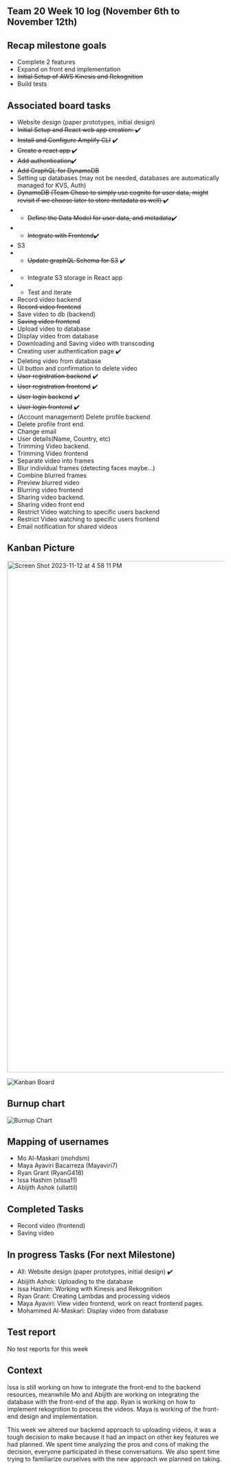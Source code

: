 ## Team 20 Week 10 log (November 6th to November 12th)
## Recap milestone goals
- Complete 2 features 
- Expand on front end implementation
- <s>~~Initial Setup of AWS Kinesis and Rekognition~~</s>
- Build tests

  
## Associated board tasks 
- Website design (paper prototypes, initial design)
- <s>Initial Setup and React web app creation: </s> ✔️
- <s>~~Install and Configure Amplify CLI~~</s> ✔️
- <s>~~Create a react app~~ </s>✔️
- <s>~~Add authentication~~</s>✔️
- <s>~~Add GraphQL for DynamoDB~~</s>
- Setting up databases (may not be needed, databases are automatically managed for KVS, Auth)
- <s>~~DynamoDB~~ (Team Chose to simply use cognito for user data, might revisit if we choose later to store metadata as well) </s> ✔️
- - <s>~~Define the Data Model for user data, and~~ metadata</s>✔️
- - <s>~~Integrate with Frontend~~</s>✔️
- S3
- - <s>~~Update graphQL Schema for S3~~</s> ✔️
- - Integrate S3 storage in React app
- - Test and iterate
- Record video backend
- <s>~~Record video frontend~~</s>
- Save video to db (backend)
- <s>~~Saving video frontend~~</s>
- Upload video to database
- Display video from database
- Downloading and Saving video with transcoding
- Creating user authentication page ✔️
- Deleting video from database
- UI button and confirmation to delete video
- <s>~~User registration backend~~</s> ✔️
- <s>~~User registration frontend~~</s> ✔️
- <s>~~User login backend~~</s> ✔️
- <s>~~User login frontend~~</s> ✔️
- (Account management) Delete profile backend
- Delete profile front end.
- Change email 
- User details(Name, Country, etc)
- Trimming Video backend.
- Trimming Video frontend
- Separate video into frames
- Blur individual frames (detecting faces maybe…)
- Combine blurred frames
- Preview blurred video
- Blurring video frontend
- Sharing video backend.
- Sharing video front end
- Restrict Video watching to specific users backend
- Restrict Video watching to specific users frontend
- Email notification for shared videos

## Kanban Picture
<img width="1190" alt="Screen Shot 2023-11-12 at 4 58 11 PM" src="https://github.com/COSC-499-W2023/year-long-project-team-20/assets/66889922/2f61095c-702a-4eb9-b3b9-430411bc7996">

![Kanban Board](https://imgur.com/COPnDYX.png)

## Burnup chart
![Burnup Chart](https://i.imgur.com/jNLxVGr.png)

## Mapping of usernames 
- Mo Al-Maskari (mohdsm)
- Maya Ayaviri Bacarreza (Mayaviri7)
- Ryan Grant (RyanG418)
- Issa Hashim (xIssa11)
- Abijith Ashok (ullattil)

## Completed Tasks
- Record video (frontend)
- Saving video 

## In progress Tasks (For next Milestone)
* All: Website design (paper prototypes, initial design) ✔️
* Abijith Ashok: Uploading to the database
* Issa Hashim: Working with Kinesis and Rekognition
* Ryan Grant: Creating Lambdas and processing videos
* Maya Ayaviri: View video frontend, work on react frontend pages.
* Mohammed Al-Maskari: Display video from database
  
## Test report
No test reports for this week

## Context
Issa is still working on how to integrate the front-end to the backend resources, meanwhile Mo and Abijith are working on integrating the database with the front-end of the app. Ryan is working on how to implement rekognition to process the videos. Maya is working of the front-end design and implementation. 

This week we altered our backend approach to uploading videos, it was a tough decision to make because it had an impact on other key features we had planned. We spent time analyzing the pros and cons of making the decision, everyone participated in these conversations. We also spent time trying to familiarize ourselves with the new approach we planned on taking.
